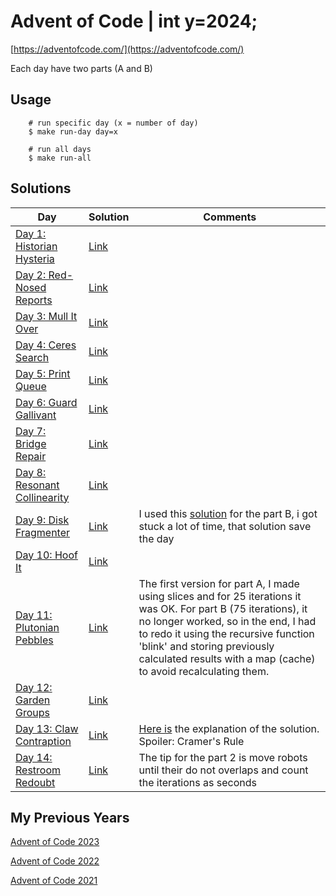 # Advent of Code | int y=2024;

[https://adventofcode.com/](https://adventofcode.com/)

Each day have two parts (A and B)

## Usage

```
    # run specific day (x = number of day)
    $ make run-day day=x
    
    # run all days
    $ make run-all
```

## Solutions

| **Day**                                                             | **Solution**                                                              | **Comments**                                                                                                                                                                                                                                                                                       |
|---------------------------------------------------------------------|---------------------------------------------------------------------------|----------------------------------------------------------------------------------------------------------------------------------------------------------------------------------------------------------------------------------------------------------------------------------------------------|
| [Day 1: Historian Hysteria](https://adventofcode.com/2024/day/1)    | [Link](https://github.com/dcorto/adventofcode2024/blob/master/1/main.go)  |                                                                                                                                                                                                                                                                                                    |
| [Day 2: Red-Nosed Reports](https://adventofcode.com/2024/day/2)     | [Link](https://github.com/dcorto/adventofcode2024/blob/master/2/main.go)  |                                                                                                                                                                                                                                                                                                    |                                                                      
| [Day 3: Mull It Over](https://adventofcode.com/2024/day/3)          | [Link](https://github.com/dcorto/adventofcode2024/blob/master/3/main.go)  |                                                                                                                                                                                                                                                                                                    |
| [Day 4: Ceres Search](https://adventofcode.com/2024/day/4)          | [Link](https://github.com/dcorto/adventofcode2024/blob/master/4/main.go)  |                                                                                                                                                                                                                                                                                                    |     
| [Day 5: Print Queue](https://adventofcode.com/2024/day/5)           | [Link](https://github.com/dcorto/adventofcode2024/blob/master/5/main.go)  |                                                                                                                                                                                                                                                                                                    |
| [Day 6: Guard Gallivant](https://adventofcode.com/2024/day/6)       | [Link](https://github.com/dcorto/adventofcode2024/blob/master/6/main.go)  |                                                                                                                                                                                                                                                                                                    |
| [Day 7: Bridge Repair](https://adventofcode.com/2024/day/7)         | [Link](https://github.com/dcorto/adventofcode2024/blob/master/7/main.go)  |                                                                                                                                                                                                                                                                                                    |
| [Day 8: Resonant Collinearity](https://adventofcode.com/2024/day/8) | [Link](https://github.com/dcorto/adventofcode2024/blob/master/8/main.go)  |                                                                                                                                                                                                                                                                                                    |
| [Day 9: Disk Fragmenter](https://adventofcode.com/2024/day/9)       | [Link](https://github.com/dcorto/adventofcode2024/blob/master/9/main.go)  | I used this [solution](https://github.com/shraddhaag/aoc/blob/main/2024/day9/main.go) for the part B, i got stuck a lot of time, that solution save the day                                                                                                                                        |
| [Day 10: Hoof It](https://adventofcode.com/2024/day/10)             | [Link](https://github.com/dcorto/adventofcode2024/blob/master/10/main.go) |                                                                                                                                                                                                                                                                                                    |
| [Day 11: Plutonian Pebbles](https://adventofcode.com/2024/day/11)   | [Link](https://github.com/dcorto/adventofcode2024/blob/master/11/main.go) | The first version for part A, I made using slices and for 25 iterations it was OK. For part B (75 iterations), it no longer worked, so in the end, I had to redo it using the recursive function 'blink' and storing previously calculated results with a map (cache) to avoid recalculating them. |
| [Day 12: Garden Groups](https://adventofcode.com/2024/day/12)       | [Link](https://github.com/dcorto/adventofcode2024/blob/master/12/main.go) |                                                                                                                                                                                                                                                                                                    |
| [Day 13: Claw Contraption](https://adventofcode.com/2024/day/13)    | [Link](https://github.com/dcorto/adventofcode2024/blob/master/13/main.go) | [Here is](https://www.reddit.com/r/adventofcode/comments/1hd7irq/2024_day_13_an_explanation_of_the_mathematics/) the explanation of the solution. Spoiler: Cramer's Rule                                                                                                                           |
| [Day 14: Restroom Redoubt](https://adventofcode.com/2024/day/14)    | [Link](https://github.com/dcorto/adventofcode2024/blob/master/14/main.go) | The tip for the part 2 is move robots until their do not overlaps and count the iterations as seconds                                                                                                                                                                                              |


## My Previous Years

[Advent of Code 2023](https://github.com/dcorto/adventofcode2023)

[Advent of Code 2022](https://github.com/dcorto/adventofcode2022)

[Advent of Code 2021](https://github.com/dcorto/adventofcode2021)



